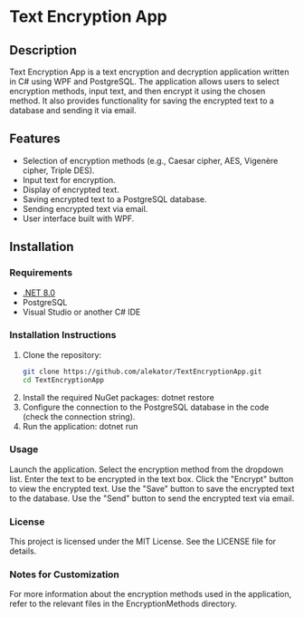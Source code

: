 # Text Encryption App

## Description
Text Encryption App is a text encryption and decryption application written in C# using WPF and PostgreSQL. The application allows users to select encryption methods, input text, and then encrypt it using the chosen method. It also provides functionality for saving the encrypted text to a database and sending it via email.

## Features
- Selection of encryption methods (e.g., Caesar cipher, AES, Vigenère cipher, Triple DES).
- Input text for encryption.
- Display of encrypted text.
- Saving encrypted text to a PostgreSQL database.
- Sending encrypted text via email.
- User interface built with WPF.

## Installation

### Requirements
- [.NET 8.0](https://dotnet.microsoft.com/download/dotnet/8.0)
- PostgreSQL
- Visual Studio or another C# IDE

### Installation Instructions
1. Clone the repository:
   ```bash
   git clone https://github.com/alekator/TextEncryptionApp.git
   cd TextEncryptionApp
2. Install the required NuGet packages:
dotnet restore
3. Configure the connection to the PostgreSQL database in the code (check the connection string).
4. Run the application:
dotnet run
### Usage
Launch the application.
Select the encryption method from the dropdown list.
Enter the text to be encrypted in the text box.
Click the "Encrypt" button to view the encrypted text.
Use the "Save" button to save the encrypted text to the database.
Use the "Send" button to send the encrypted text via email.
### License
This project is licensed under the MIT License. See the LICENSE file for details.

### Notes for Customization
For more information about the encryption methods used in the application, refer to the relevant files in the EncryptionMethods directory.
